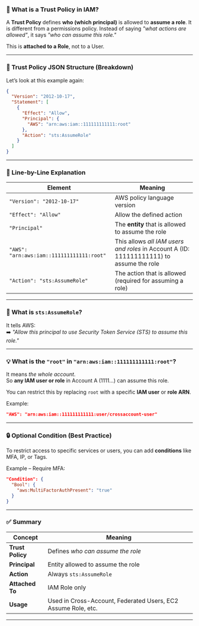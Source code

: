 ### 🎯 What is a **Trust Policy** in IAM?

A **Trust Policy** defines **who (which principal)** is allowed to **assume a role**. It is different from a permissions policy. Instead of saying *"what actions are allowed"*, it says *"who can assume this role."*

This is **attached to a Role**, not to a User.

---

### 📘 Trust Policy JSON Structure (Breakdown)

Let’s look at this example again:

```json
{
  "Version": "2012-10-17",
  "Statement": [
    {
      "Effect": "Allow",
      "Principal": {
        "AWS": "arn:aws:iam::111111111111:root"
      },
      "Action": "sts:AssumeRole"
    }
  ]
}
```

---

### 🧠 Line-by-Line Explanation

| Element | Meaning |
|--------|--------|
| `"Version": "2012-10-17"` | AWS policy language version |
| `"Effect": "Allow"` | Allow the defined action |
| `"Principal"` | The **entity** that is allowed to assume the role |
| `"AWS": "arn:aws:iam::111111111111:root"` | This allows *all IAM users and roles* in Account A (ID: 111111111111) to assume the role |
| `"Action": "sts:AssumeRole"` | The action that is allowed (required for assuming a role) |

---

### 🔐 What is `sts:AssumeRole`?

It tells AWS:  
➡️ *"Allow this principal to use Security Token Service (STS) to assume this role."*

---

### 💡 What is the `"root"` in `"arn:aws:iam::111111111111:root"`?

It means *the whole account*.  
So **any IAM user or role** in Account A (1111...) can assume this role.

You can restrict this by replacing `root` with a specific **IAM user** or **role ARN**.

Example:
```json
"AWS": "arn:aws:iam::111111111111:user/crossaccount-user"
```

---

### 🔒 Optional Condition (Best Practice)

To restrict access to specific services or users, you can add **conditions** like MFA, IP, or Tags.

Example – Require MFA:
```json
"Condition": {
  "Bool": {
    "aws:MultiFactorAuthPresent": "true"
  }
}
```

---

### ✅ Summary

| Concept | Meaning |
|--------|---------|
| **Trust Policy** | Defines *who can assume the role* |
| **Principal** | Entity allowed to assume the role |
| **Action** | Always `sts:AssumeRole` |
| **Attached To** | IAM Role only |
| **Usage** | Used in Cross-Account, Federated Users, EC2 Assume Role, etc. |

---
